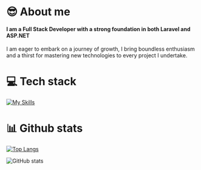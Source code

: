 # 😎 About me
#### I am a Full Stack Developer with a strong foundation in both Laravel and ASP.NET
I am eager to embark on a journey of growth, I bring boundless enthusiasm and a thirst for mastering new technologies to every project I undertake.

# 💻 Tech stack
[![My Skills](https://skillicons.dev/icons?i=js,html,css,cs,docker,dotnet,githubactions,laravel,php,mysql,nginx,nodejs,tailwind,react,vite)](https://skillicons.dev)

# 📊 Github stats
[![Top Langs](https://github-readme-stats.vercel.app/api/top-langs/?username=dorian-sz&bg_color=0000&title_color=fff&text_color=fff)](https://github.com/anuraghazra/github-readme-stats)

![GitHub stats](https://github-readme-stats.vercel.app/api?username=dorian-sz&show_icons=true&bg_color=0000&title_color=fff&text_color=fff)  


